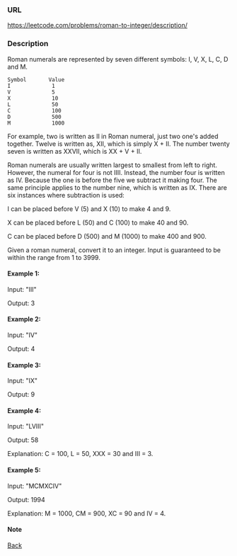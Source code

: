 ### URL

https://leetcode.com/problems/roman-to-integer/description/

### Description

Roman numerals are represented by seven different symbols: I, V, X, L, C, D and M.
    
    Symbol       Value
    I             1
    V             5
    X             10
    L             50
    C             100
    D             500
    M             1000    
    
For example, two is written as II in Roman numeral, just two one's added together. Twelve is written as, XII, which is simply X + II. The number twenty seven is written as XXVII, which is XX + V + II.
    
Roman numerals are usually written largest to smallest from left to right. However, the numeral for four is not IIII. Instead, the number four is written as IV. Because the one is before the five we subtract it making four. The same principle applies to the number nine, which is written as IX. There are six instances where subtraction is used:
    
I can be placed before V (5) and X (10) to make 4 and 9. 

X can be placed before L (50) and C (100) to make 40 and 90. 

C can be placed before D (500) and M (1000) to make 400 and 900.

Given a roman numeral, convert it to an integer. Input is guaranteed to be within the range from 1 to 3999.
    
#### Example 1: 

Input: "III"

Output: 3
    
#### Example 2:    

Input: "IV"

Output: 4
    
#### Example 3:    

Input: "IX"

Output: 9
    
#### Example 4:    

Input: "LVIII"

Output: 58

Explanation: C = 100, L = 50, XXX = 30 and III = 3.

#### Example 5:    

Input: "MCMXCIV"

Output: 1994

Explanation: M = 1000, CM = 900, XC = 90 and IV = 4.
    
#### Note
    
[Back](./readme.md)

